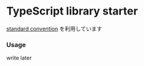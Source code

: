 # TypeScript library starter
[standard convention](https://github.com/alexjoverm/typescript-library-starter) を利用しています

### Usage
write later
